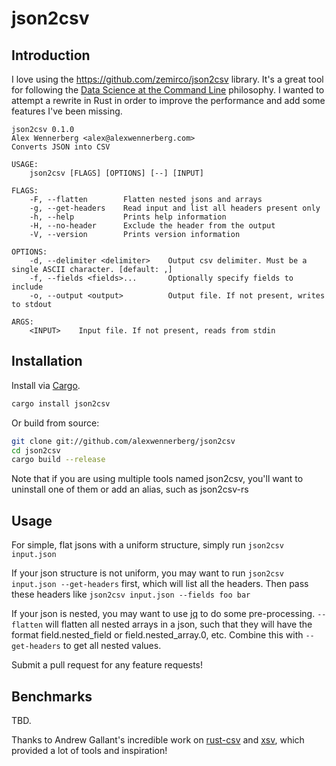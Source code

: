 # json2csv

## Introduction

I love using the https://github.com/zemirco/json2csv library. It's a great tool for following the [Data Science at the Command Line](https://www.datascienceatthecommandline.com/) philosophy. I wanted to attempt a rewrite in Rust in order to improve the performance and add some features I've been missing.

```
json2csv 0.1.0
Alex Wennerberg <alex@alexwennerberg.com>
Converts JSON into CSV

USAGE:
    json2csv [FLAGS] [OPTIONS] [--] [INPUT]

FLAGS:
    -F, --flatten        Flatten nested jsons and arrays
    -g, --get-headers    Read input and list all headers present only
    -h, --help           Prints help information
    -H, --no-header      Exclude the header from the output
    -V, --version        Prints version information

OPTIONS:
    -d, --delimiter <delimiter>    Output csv delimiter. Must be a single ASCII character. [default: ,]
    -f, --fields <fields>...       Optionally specify fields to include
    -o, --output <output>          Output file. If not present, writes to stdout

ARGS:
    <INPUT>    Input file. If not present, reads from stdin
```

## Installation

Install via [Cargo](https://doc.rust-lang.org/cargo/getting-started/installation.html).


```bash
cargo install json2csv
```

Or build from source:

```bash
git clone git://github.com/alexwennerberg/json2csv
cd json2csv
cargo build --release
```

Note that if you are using multiple tools named json2csv, you'll want to uninstall one of them or add an alias, such as json2csv-rs

## Usage

For simple, flat jsons with a uniform structure, simply run `json2csv input.json`

If your json structure is not uniform, you may want to run `json2csv input.json --get-headers` first, which will list all the headers. Then pass these headers like `json2csv input.json --fields foo bar`

If your json is nested, you may want to use [jq](https://stedolan.github.io/jq/) to do some pre-processing. `--flatten` will flatten all nested arrays in a json, such that they will have the format field.nested_field or field.nested_array.0, etc. Combine this with `--get-headers` to get all nested values.

Submit a pull request for any feature requests!

## Benchmarks

TBD.

Thanks to Andrew Gallant's incredible work on [rust-csv](https://github.com/BurntSushi/rust-csv) and [xsv](https://github.com/BurntSushi/xsv), which provided a lot of tools and inspiration!

